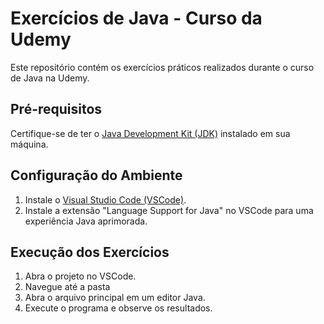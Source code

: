 # Exercícios de Java - Curso da Udemy

Este repositório contém os exercícios práticos realizados durante o curso de Java na Udemy.

## Pré-requisitos

Certifique-se de ter o [Java Development Kit (JDK)](https://www.oracle.com/java/technologies/javase-downloads.html) instalado em sua máquina.

## Configuração do Ambiente

1. Instale o [Visual Studio Code (VSCode)](https://code.visualstudio.com/).
2. Instale a extensão "Language Support for Java" no VSCode para uma experiência Java aprimorada.

## Execução dos Exercícios

1. Abra o projeto no VSCode.
2. Navegue até a pasta 
3. Abra o arquivo principal em um editor Java.
4. Execute o programa e observe os resultados.
